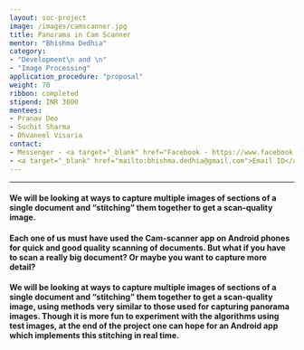 ```yaml
---
layout: soc-project
image: /images/camscanner.jpg
title: Panorama in Cam Scanner 
mentor: "Bhishma Dedhia"
category:
- "Development\n and \n"
- "Image Processing"
application_procedure: "proposal"
weight: 70
ribbon: completed
stipend: INR 3000
mentees:
- Pranav Deo
- Suchit Sharma
- Dhvaneel Visaria
contact:
- Messenger - <a target="_blank" href="Facebook - https://www.facebook.com/bhishma.dedhia>Bhishma Dedhia/a>
- <a target="_blank" href="mailto:bhishma.dedhia@gmail.com">Email ID</a> - bhishma.dedhia@gmail.com
---
```


---

#### We will be looking at ways to capture multiple images of sections of a single document and “stitching” them together to get a scan-quality image.

<!--break-->

#### Each one of us must have used the Cam-scanner app on Android phones for quick and good quality scanning of documents. But what if you have to scan a really big document? Or maybe you want to capture more detail?

<!--break-->

#### We will be looking at ways to capture multiple images of sections of a single document and “stitching” them together to get a scan-quality image, using methods very similar to those used for capturing panorama images. Though it is more fun to experiment with the algorithms using test images, at the end of the project one can hope for an Android app which implements this stitching in real time.
